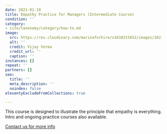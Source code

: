 ```yaml
---
date: 2021-01-10
title: Empathy Practice for Managers (Intermediate Course)
condition: ''
category:
- site/taxonomy/category/how-to.md
image:
  src: https://res.cloudinary.com/marinaforhire/v1610315652/images/2021/01/Allura_-_Socializing_zhdpdi.png
  alt: ''
  credit: Vijay Verma
  credit_url: ''
  caption: ''
instances: []
repeat: ''
partners: []
seo:
  title: ''
  meta_description: ''
  noindex: false
eleventyExcludeFromCollections: true

---
```

This course is designed to illustrate the principle that empathy is everything. Intro and ongoing practice courses also available.

[Contact us for more info]()
